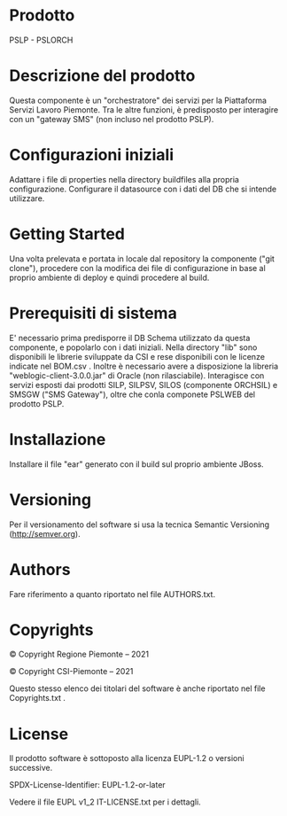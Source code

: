 # Prodotto 
PSLP - PSLORCH

# Descrizione del prodotto
Questa componente è un "orchestratore" dei servizi per la Piattaforma Servizi Lavoro Piemonte. Tra le altre funzioni, è predisposto per interagire con un "gateway SMS" (non incluso nel prodotto PSLP).

# Configurazioni iniziali
Adattare i file di properties nella directory buildfiles alla propria configurazione. Configurare il datasource con i dati del DB che si intende utilizzare.

# Getting Started
Una volta prelevata e portata in locale dal repository la componente ("git clone"), procedere con la modifica dei file di configurazione in base al proprio ambiente di deploy e quindi procedere al build.

# Prerequisiti di sistema
E' necessario prima predisporre il DB Schema utilizzato da questa componente, e popolarlo con i dati iniziali.
Nella directory "lib" sono disponibili le librerie sviluppate da CSI e rese disponibili con le licenze indicate nel BOM.csv .
Inoltre è necessario avere a disposizione la libreria "weblogic-client-3.0.0.jar" di Oracle (non rilasciabile).
Interagisce con servizi esposti dai prodotti SILP, SILPSV, SILOS (componente ORCHSIL) e SMSGW ("SMS Gateway"), oltre che conla componete PSLWEB del prodotto PSLP.

# Installazione
Installare il file "ear" generato con il build sul proprio ambiente JBoss.

# Versioning
Per il versionamento del software si usa la tecnica Semantic Versioning (http://semver.org).

# Authors
Fare riferimento a quanto riportato nel file AUTHORS.txt.

# Copyrights
© Copyright Regione Piemonte – 2021

© Copyright CSI-Piemonte – 2021

Questo stesso elenco dei titolari del software è anche riportato nel file Copyrights.txt .

# License
Il prodotto software è sottoposto alla licenza EUPL-1.2 o versioni successive.

SPDX-License-Identifier: EUPL-1.2-or-later

Vedere il file EUPL v1_2 IT-LICENSE.txt per i dettagli.
